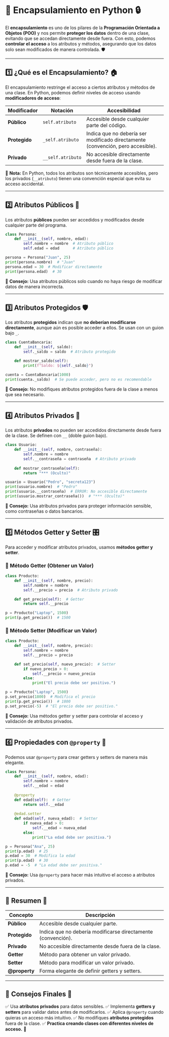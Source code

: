 # 📌 Encapsulamiento en Python 🔒

El **encapsulamiento** es uno de los pilares de la **Programación Orientada a Objetos (POO)** y nos permite **proteger los datos** dentro de una clase, evitando que se accedan directamente desde fuera. Con esto, podemos **controlar el acceso** a los atributos y métodos, asegurando que los datos solo sean modificados de manera controlada. 🛡️

---

## 1️⃣ ¿Qué es el Encapsulamiento? 🏠

El encapsulamiento restringe el acceso a ciertos atributos y métodos de una clase. En Python, podemos definir niveles de acceso usando **modificadores de acceso**:

| Modificador | Notación | Accesibilidad |
|------------|----------|---------------|
| **Público** | `self.atributo` | Accesible desde cualquier parte del código. |
| **Protegido** | `_self.atributo` | Indica que no debería ser modificado directamente (convención, pero accesible). |
| **Privado** | `__self.atributo` | No accesible directamente desde fuera de la clase. |

📌 **Nota:** En Python, todos los atributos son técnicamente accesibles, pero los privados (`__atributo`) tienen una convención especial que evita su acceso accidental.

---

## 2️⃣ Atributos Públicos 📢

Los atributos **públicos** pueden ser accedidos y modificados desde cualquier parte del programa.

```python
class Persona:
    def __init__(self, nombre, edad):
        self.nombre = nombre  # Atributo público
        self.edad = edad      # Atributo público

persona = Persona("Juan", 25)
print(persona.nombre)  # "Juan"
persona.edad = 30  # Modificar directamente
print(persona.edad)  # 30
```

📌 **Consejo:** Usa atributos públicos solo cuando no haya riesgo de modificar datos de manera incorrecta.

---

## 3️⃣ Atributos Protegidos 🛡️

Los atributos **protegidos** indican que **no deberían modificarse directamente**, aunque aún es posible acceder a ellos. Se usan con un guion bajo `_`.

```python
class CuentaBancaria:
    def __init__(self, saldo):
        self._saldo = saldo  # Atributo protegido

    def mostrar_saldo(self):
        print(f"Saldo: ${self._saldo}")

cuenta = CuentaBancaria(1000)
print(cuenta._saldo)  # Se puede acceder, pero no es recomendable
```

📌 **Consejo:** No modifiques atributos protegidos fuera de la clase a menos que sea necesario.

---

## 4️⃣ Atributos Privados 🔐

Los atributos **privados** no pueden ser accedidos directamente desde fuera de la clase. Se definen con `__` (doble guion bajo).

```python
class Usuario:
    def __init__(self, nombre, contraseña):
        self.nombre = nombre
        self.__contraseña = contraseña  # Atributo privado
    
    def mostrar_contraseña(self):
        return "*** (Oculto)"

usuario = Usuario("Pedro", "secreta123")
print(usuario.nombre)  # "Pedro"
print(usuario.__contraseña)  # ERROR: No accesible directamente
print(usuario.mostrar_contraseña())  # "*** (Oculto)"
```

📌 **Consejo:** Usa atributos privados para proteger información sensible, como contraseñas o datos bancarios.

---

## 5️⃣ Métodos Getter y Setter 🎛️

Para acceder y modificar atributos privados, usamos **métodos getter y setter**.

### 🔹 Método Getter (Obtener un Valor)
```python
class Producto:
    def __init__(self, nombre, precio):
        self.nombre = nombre
        self.__precio = precio  # Atributo privado

    def get_precio(self):  # Getter
        return self.__precio
```
```python
p = Producto("Laptop", 1500)
print(p.get_precio())  # 1500
```

### 🔹 Método Setter (Modificar un Valor)
```python
class Producto:
    def __init__(self, nombre, precio):
        self.nombre = nombre
        self.__precio = precio

    def set_precio(self, nuevo_precio):  # Setter
        if nuevo_precio > 0:
            self.__precio = nuevo_precio
        else:
            print("El precio debe ser positivo.")
```
```python
p = Producto("Laptop", 1500)
p.set_precio(1800)  # Modifica el precio
print(p.get_precio())  # 1800
p.set_precio(-5)  # "El precio debe ser positivo."
```

📌 **Consejo:** Usa métodos getter y setter para controlar el acceso y validación de atributos privados.

---

## 6️⃣ Propiedades con `@property` 🏡

Podemos usar `@property` para crear getters y setters de manera más elegante.

```python
class Persona:
    def __init__(self, nombre, edad):
        self.nombre = nombre
        self.__edad = edad
    
    @property
    def edad(self):  # Getter
        return self.__edad
    
    @edad.setter
    def edad(self, nueva_edad):  # Setter
        if nueva_edad > 0:
            self.__edad = nueva_edad
        else:
            print("La edad debe ser positiva.")
```
```python
p = Persona("Ana", 25)
print(p.edad)  # 25
p.edad = 30  # Modifica la edad
print(p.edad)  # 30
p.edad = -5  # "La edad debe ser positiva."
```

📌 **Consejo:** Usa `@property` para hacer más intuitivo el acceso a atributos privados.

---

## 🎯 Resumen 📌

| Concepto | Descripción |
|----------|------------|
| **Público** | Accesible desde cualquier parte. |
| **Protegido** | Indica que no debería modificarse directamente (convención). |
| **Privado** | No accesible directamente desde fuera de la clase. |
| **Getter** | Método para obtener un valor privado. |
| **Setter** | Método para modificar un valor privado. |
| **@property** | Forma elegante de definir getters y setters. |

---

## 📌 Consejos Finales 🎯
✅ Usa **atributos privados** para datos sensibles.
✅ Implementa **getters y setters** para validar datos antes de modificarlos.
✅ Aplica `@property` cuando quieras un acceso más intuitivo.
✅ No modifiques **atributos protegidos** fuera de la clase.
✅ **Practica creando clases con diferentes niveles de acceso.** 🚀



